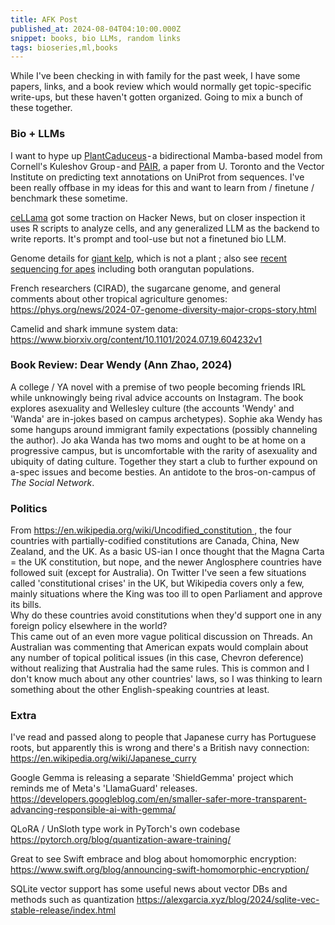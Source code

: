 ```yaml
---
title: AFK Post
published_at: 2024-08-04T04:10:00.000Z
snippet: books, bio LLMs, random links
tags: bioseries,ml,books
---
```


While I've been checking in with family for the  past week, I have some papers, links, and a book review which would normally get topic-specific write-ups, but these haven't gotten organized. Going to mix a bunch of these together.

### Bio + LLMs

I want to hype up [PlantCaduceus](https://huggingface.co/kuleshov-group/PlantCaduceus_l32) - a bidirectional Mamba-based model from Cornell's Kuleshov Group - and [PAIR](https://www.biorxiv.org/content/10.1101/2024.07.22.604688v2), a paper from U. Toronto and the Vector Institute on predicting text annotations on UniProt from sequences. I've been really offbase in my ideas for this and want to learn from / finetune / benchmark these sometime.

[ceLLama](https://github.com/CelVoxes/ceLLama/tree/main?tab=readme-ov-file) got some traction on Hacker News, but on closer inspection it uses R scripts to analyze cells, and any generalized LLM as the backend to write reports. It's prompt and tool-use but not a finetuned bio LLM.

Genome details for [giant kelp](https://bmcgenomics.biomedcentral.com/articles/10.1186/s12864-023-09658-x), which is not a plant ; also see [recent sequencing for apes](https://www.biorxiv.org/content/10.1101/2024.07.31.605654v1) including both orangutan populations.

French researchers (CIRAD), the sugarcane genome, and general comments about other tropical agriculture genomes: https://phys.org/news/2024-07-genome-diversity-major-crops-story.html

Camelid and shark immune system data: https://www.biorxiv.org/content/10.1101/2024.07.19.604232v1

### Book Review: Dear Wendy (Ann Zhao, 2024)

A college / YA novel with a premise of two people becoming friends IRL while unknowingly being rival advice accounts on Instagram. The book explores asexuality and Wellesley culture (the accounts 'Wendy' and 'Wanda' are in-jokes based on campus archetypes). Sophie aka Wendy has some hangups around immigrant family expectations (possibly channeling the author). Jo aka Wanda has two moms and ought to be at home on a progressive campus, but is uncomfortable with the rarity of asexuality and ubiquity of dating culture. Together they start a club to further expound on a-spec issues and become besties. An antidote to the bros-on-campus of *The Social Network*.

### Politics

From https://en.wikipedia.org/wiki/Uncodified_constitution , the four countries with partially-codified constitutions are Canada, China, New Zealand, and the UK. As a basic US-ian I once thought that the Magna Carta = the UK constitution, but nope, and the newer Anglosphere countries have followed suit (except for Australia). On Twitter I've seen a few situations called 'constitutional crises' in the UK, but Wikipedia covers only a few, mainly situations where the King was too ill to open Parliament and approve its bills.<br/>
Why do these countries avoid constitutions when they'd support one in any foreign policy
 elsewhere in the world?<br/>
This came out of an even more vague political discussion on Threads. An Australian was commenting that American expats would complain about any number of topical political issues (in this case, Chevron deference) without realizing that Australia had the same rules. This is common and I don't know much about any other countries' laws, so I was thinking to learn something about the other English-speaking countries at least.

### Extra

I've read and passed along to people that Japanese curry has Portuguese roots, but apparently this is wrong and there's a British navy connection: https://en.wikipedia.org/wiki/Japanese_curry

Google Gemma is releasing a separate 'ShieldGemma' project which reminds me of Meta's 'LlamaGuard' releases. https://developers.googleblog.com/en/smaller-safer-more-transparent-advancing-responsible-ai-with-gemma/

QLoRA / UnSloth type work in PyTorch's own codebase https://pytorch.org/blog/quantization-aware-training/

Great to see Swift embrace and blog about homomorphic encryption: https://www.swift.org/blog/announcing-swift-homomorphic-encryption/

SQLite vector support has some useful news about vector DBs and methods such as quantization https://alexgarcia.xyz/blog/2024/sqlite-vec-stable-release/index.html

<br/>
<br/>
<br/>
